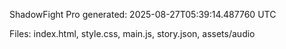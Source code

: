 ShadowFight Pro generated: 2025-08-27T05:39:14.487760 UTC

Files: index.html, style.css, main.js, story.json, assets/audio
